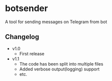 # botsender
A tool for sending messages on Telegram from bot

## Changelog

* v1.0
    * First release
* v1.1
    * The code has been split into multiple files
    * Added verbose output(logging) support
    * etc.
